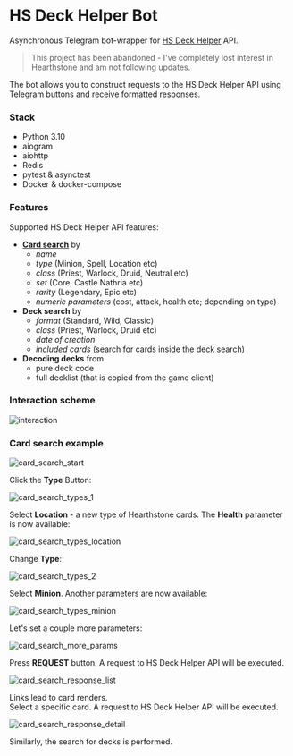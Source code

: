 # HS Deck Helper Bot

Asynchronous Telegram bot-wrapper for [HS Deck Helper](https://github.com/ysaron/hearthstone-deck-helper) API.  

> This project has been abandoned - I've completely lost interest in Hearthstone and am not following updates.

The bot allows you to construct requests to the HS Deck Helper API using Telegram buttons and receive formatted responses.  

### Stack

- Python 3.10
- aiogram
- aiohttp
- Redis
- pytest & asynctest
- Docker & docker-compose

### Features

Supported HS Deck Helper API features:  
- **[Card search](#card-search-example)** by
  - *name*
  - *type* (Minion, Spell, Location etc)
  - *class* (Priest, Warlock, Druid, Neutral etc)
  - *set* (Core, Castle Nathria etc)
  - *rarity* (Legendary, Epic etc)
  - *numeric parameters* (cost, attack, health etc; depending on type)
- **Deck search** by
  - *format* (Standard, Wild, Classic)
  - *class* (Priest, Warlock, Druid etc)
  - *date of creation*
  - *included cards* (search for cards inside the deck search)
- **Decoding decks** from
  - pure deck code
  - full decklist (that is copied from the game client)

### Interaction scheme

![interaction](/pics/Interaction.png)


### Card search example

![card_search_start](/pics/card_search_01.png)

Click the **Type** Button:

![card_search_types_1](/pics/card_search_02.png)

Select **Location** - a new type of Hearthstone cards. The **Health** parameter is now available:

![card_search_types_location](/pics/card_search_03.png)

Change **Type**:

![card_search_types_2](/pics/card_search_04.png)

Select **Minion**. Another parameters are now available:

![card_search_types_minion](/pics/card_search_05.png)

Let's set a couple more parameters:

![card_search_more_params](/pics/card_search_06.png)

Press **REQUEST** button. A request to HS Deck Helper API will be executed.  

![card_search_response_list](/pics/card_search_07.png)

Links lead to card renders.  
Select a specific card. A request to HS Deck Helper API will be executed.    

![card_search_response_detail](/pics/card_search_08.png)

Similarly, the search for decks is performed.  
